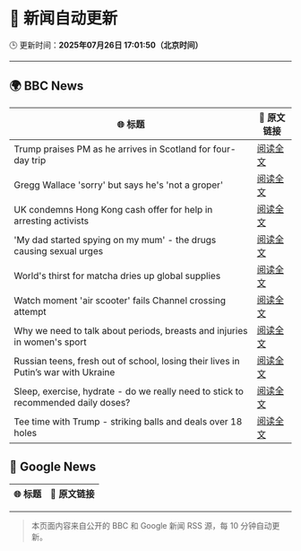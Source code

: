 # 🧠 新闻自动更新

🕒 更新时间：**2025年07月26日 17:01:50（北京时间）**

---

## 🌍 BBC News

| 🌐 标题 | 🔗 原文链接 |
|--------|-------------|
| Trump praises PM as he arrives in Scotland for four-day trip | [阅读全文](https://www.bbc.com/news/articles/cy8g8w431wyo) |
| Gregg Wallace 'sorry' but says he's 'not a groper' | [阅读全文](https://www.bbc.com/news/articles/c335grk668lo) |
| UK condemns Hong Kong cash offer for help in arresting activists | [阅读全文](https://www.bbc.com/news/articles/cdx069we39xo) |
| 'My dad started spying on my mum' - the drugs causing sexual urges | [阅读全文](https://www.bbc.com/news/articles/cpqnpryxvrro) |
| World's thirst for matcha dries up global supplies | [阅读全文](https://www.bbc.com/news/articles/cgq7w1n00xeo) |
| Watch moment 'air scooter' fails Channel crossing attempt | [阅读全文](https://www.bbc.com/news/videos/c741jj7y770o) |
| Why we need to talk about periods, breasts and injuries in women's sport | [阅读全文](https://www.bbc.com/news/articles/cq53v066x52o) |
| Russian teens, fresh out of school, losing their lives in Putin’s war with Ukraine | [阅读全文](https://www.bbc.com/news/articles/ce9xkg7dmd5o) |
| Sleep, exercise, hydrate - do we really need to stick to recommended daily doses? | [阅读全文](https://www.bbc.com/news/articles/cwygy378nn1o) |
| Tee time with Trump - striking balls and deals over 18 holes | [阅读全文](https://www.bbc.com/news/articles/cly2y4w47deo) |

## 📰 Google News

| 🌐 标题 | 🔗 原文链接 |
|--------|-------------|

---
> 本页面内容来自公开的 BBC 和 Google 新闻 RSS 源，每 10 分钟自动更新。